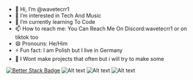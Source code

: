 - 👋 Hi, I’m @wavetecrr1
- 👀 I’m interested in Tech And Music
- 🌱 I’m currently learning To Code
- 📫 How to reach me: You Can Reach Me On Discord:wavetecrr1 or on tiktok too
- 😄 Pronouns: He/Him
- ⚡ Fun fact: I am Polish but I live in Germany
- 📱 I Wont make projects that often but i will try to make some

[![Better Stack Badge](https://uptime.betterstack.com/status-badges/v3/monitor/1tp6a.svg)](https://uptime.betterstack.com/?utm_source=status_badge) ![Alt text](https://img.shields.io/badge/HTML5-E34F26.svg?style=for-the-badge&logo=HTML5&logoColor=white) ![Alt text](https://img.shields.io/badge/Spotify-1ED760.svg?style=for-the-badge&logo=Spotify&logoColor=white) ![Alt text](https://img.shields.io/badge/O2-0050FF.svg?style=for-the-badge&logo=O2&logoColor=white)

<!---
wavetecrr1/wavetecrr1 is a ✨ special ✨ repository because its `README.md` (this file) appears on your GitHub profile.
You can click the Preview link to take a look at your changes.
--->
